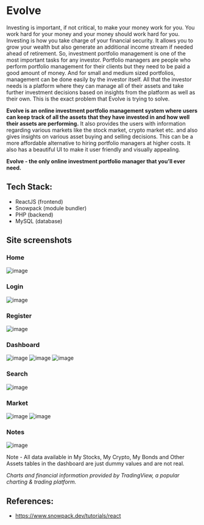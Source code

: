 # Evolve
Investing is important, if not critical, to make your money work for you. You work hard for your money and your money should work hard for you. Investing is how you take charge of your financial security. It allows you to grow your wealth but also generate an additional income stream if needed ahead of retirement. So, investment portfolio management is one of the most important tasks for any investor. Portfolio managers are people who perform portfolio management for their clients but they need to be paid a good amount of money. And for small and medium sized portfolios, management can be done easily by the investor itself. All that the investor needs is a platform where they can manage all of their assets and take further investment decisions based on insights from the platform as well as their own. This is the exact problem that Evolve is trying to solve.

**Evolve is an online investment portfolio management system where users can keep track of all the assets that they have invested in and how well their assets are performing.** It also provides the users with information regarding various markets like the stock market, crypto market etc. and also gives insights on various asset buying and selling decisions. This can be a more affordable alternative to hiring portfolio managers at higher costs. It also has a beautiful UI to make it user friendly and visually appealing.

**Evolve - the only online investment portfolio manager that you’ll ever need.**

## Tech Stack:

- ReactJS (frontend)
- Snowpack (module bundler)
- PHP (backend)
- MySQL (database)

## Site screenshots
### Home
![image](https://user-images.githubusercontent.com/43838718/115106143-c3878180-9f80-11eb-9117-0f274f47747d.png)
### Login
![image](https://user-images.githubusercontent.com/43838718/115106145-c5514500-9f80-11eb-987d-a9c05ec88ed5.png)
### Register
![image](https://user-images.githubusercontent.com/43838718/115106146-c6827200-9f80-11eb-8d53-f32517f510ee.png)
### Dashboard
![image](https://user-images.githubusercontent.com/43838718/115106252-54f6f380-9f81-11eb-8ca2-f91fbc832c68.png)
![image](https://user-images.githubusercontent.com/43838718/115106253-56282080-9f81-11eb-902a-13e571634b78.png)
![image](https://user-images.githubusercontent.com/43838718/115106254-57f1e400-9f81-11eb-962f-3225cb900e7a.png)
### Search
![image](https://user-images.githubusercontent.com/43838718/115106255-588a7a80-9f81-11eb-81ae-a4b59d23eaf6.png)
### Market
![image](https://user-images.githubusercontent.com/43838718/115106315-b61ec700-9f81-11eb-87e7-1ac282511a68.png)
![image](https://user-images.githubusercontent.com/43838718/115106316-b74ff400-9f81-11eb-88b4-53a4779c34bd.png)
### Notes
![image](https://user-images.githubusercontent.com/43838718/115106256-59bba780-9f81-11eb-813e-193631e4bd9d.png)

Note - All data available in My Stocks, My Crypto, My Bonds and Other Assets tables in the dashboard are just dummy values and are not real.

*Charts and financial information provided by TradingView, a popular charting & trading platform.*

## References:

- https://www.snowpack.dev/tutorials/react
